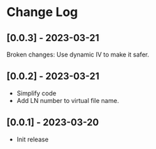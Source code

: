# Change Log

## [0.0.3] - 2023-03-21

Broken changes: Use dynamic IV to make it safer.

## [0.0.2] - 2023-03-21

- Simplify code
- Add LN number to virtual file name.

## [0.0.1] - 2023-03-20

- Init release